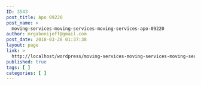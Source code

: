 ```yaml
---
ID: 3543
post_title: Apo 09220
post_name: >
  moving-services-moving-services-moving-services-apo-09220
author: mrgabonijeff@gmail.com
post_date: 2018-03-28 01:37:38
layout: page
link: >
  http://localhost/wordpress/moving-services-moving-services-moving-services-apo-09220/
published: true
tags: [ ]
categories: [ ]
---
```


